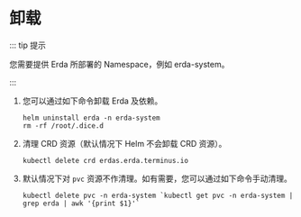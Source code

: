 # 卸载

::: tip 提示

您需要提供 Erda 所部署的 Namespace，例如 erda-system。

:::

1. 您可以通过如下命令卸载 Erda 及依赖。

   ```shell
   helm uninstall erda -n erda-system
   rm -rf /root/.dice.d
   ```

2. 清理 CRD 资源（默认情况下 Helm 不会卸载 CRD 资源）。

   ```shell
   kubectl delete crd erdas.erda.terminus.io
   ```

3. 默认情况下对 `pvc` 资源不作清理。如有需要，您可以通过如下命令手动清理。

   ```shell
   kubectl delete pvc -n erda-system `kubectl get pvc -n erda-system | grep erda | awk '{print $1}'`
   ```
